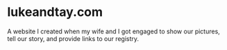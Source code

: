 # lukeandtay.com

A website I created when my wife and I got engaged to show our pictures, tell our story, and provide links to our registry.
